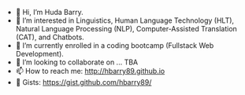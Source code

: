 - 👋 Hi, I’m Huda Barry.
- 👀 I’m interested in Linguistics, Human Language Technology (HLT), Natural Language Processing (NLP), Computer-Assisted Translation (CAT), and Chatbots.
- 🌱 I’m currently enrolled in a coding bootcamp (Fullstack Web Development).
- 💞️ I’m looking to collaborate on ... TBA
- 📫 How to reach me: http://hbarry89.github.io
- 📄 Gists: https://gist.github.com/hbarry89/

<!---
hbarry89/hbarry89 is a ✨ special ✨ repository because its `README.md` (this file) appears on your GitHub profile.
You can click the Preview link to take a look at your changes.
--->

